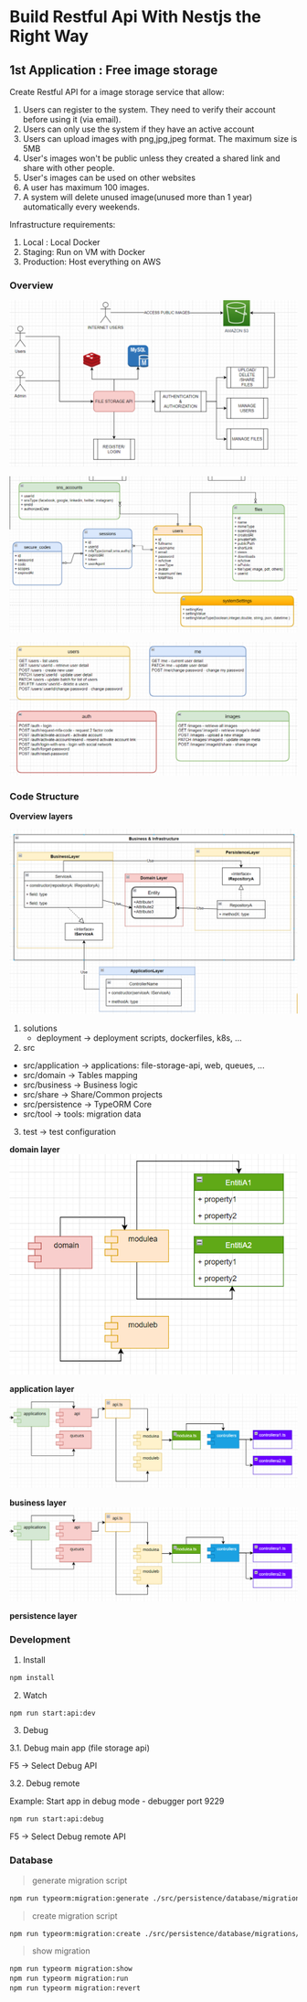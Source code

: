 # Build Restful Api With Nestjs the Right Way

## 1st Application : Free image storage

Create Restful API for a image storage service that allow:

1. Users can register to the system. They need to verify their account before using it (via email).
2. Users can only use the system if they have an active account
3. Users can upload images with png,jpg,jpeg format. The maximum size is 5MB
4. User's images won't be public unless they created a shared link and share with other people.
5. User's images can be used on other websites
6. A user has maximum 100 images.
7. A system will delete unused image(unused more than 1 year) automatically every weekends.

Infrastructure requirements:

1. Local : Local Docker
2. Staging: Run on VM with Docker
3. Production: Host everything on AWS

### Overview

![File Storage API](./documents/file-storage-api.png)

![File Storage API Entities](./documents/file-storage-api-entities.png)

![File Storage API Endpoints](./documents/file-storage-api-endpoints.png)

### Code Structure

**Overview layers**

![File Storage API clean architecture layer](./documents/file-storage-api-clean-architecture.png)

1. solutions
   - deployment -> deployment scripts, dockerfiles, k8s, ...
2. src

- src/application -> applications: file-storage-api, web, queues, ...
- src/domain -> Tables mapping
- src/business -> Business logic
- src/share -> Share/Common projects
- src/persistence -> TypeORM Core
- src/tool -> tools: migration data

3. test -> test configuration

**domain layer**
![File Storage API business layer](./documents/file-storage-api-domain-layer.png)

**application layer**
![File Storage API application layer](./documents/file-storage-api-application-layer.png)

**business layer**
![File Storage API business layer](./documents/file-storage-api-application-layer.png)

**persistence layer**

### Development

1. Install

```bash
npm install
```

2. Watch

```bash
npm run start:api:dev
```

3. Debug

3.1. Debug main app (file storage api)

F5 -> Select Debug API

3.2. Debug remote

Example: Start app in debug mode - debugger port 9229

```bash
npm run start:api:debug
```

F5 -> Select Debug remote API

### Database

> generate migration script

```bash
npm run typeorm:migration:generate ./src/persistence/database/migrations/migration-script-name
```

> create migration script

```bash
npm run typeorm:migration:create ./src/persistence/database/migrations/migration-script-name
```

> show migration

```bash
npm run typeorm migration:show
npm run typeorm migration:run
npm run typeorm migration:revert
```

>
